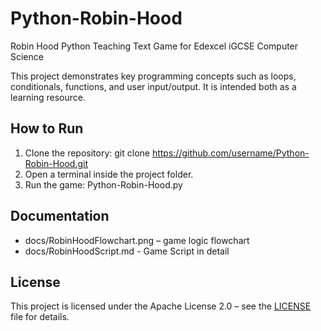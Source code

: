 # Python-Robin-Hood
Robin Hood Python Teaching Text Game for Edexcel iGCSE Computer Science

This project demonstrates key programming concepts such as loops, conditionals,
functions, and user input/output. It is intended both as a learning resource.

## How to Run
1. Clone the repository:
   git clone https://github.com/username/Python-Robin-Hood.git
2. Open a terminal inside the project folder.
3. Run the game:
   Python-Robin-Hood.py

## Documentation
- docs/RobinHoodFlowchart.png – game logic flowchart
- docs/RobinHoodScript.md - Game Script in detail

## License
This project is licensed under the Apache License 2.0 – see the [LICENSE](LICENSE) file for details.
